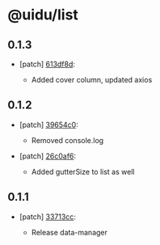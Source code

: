 # @uidu/list

## 0.1.3
- [patch] [613df8d](https://github.org/uidu-org/guidu/commits/613df8d):

  - Added cover column, updated axios

## 0.1.2
- [patch] [39654c0](https://github.org/uidu-org/guidu/commits/39654c0):

  - Removed console.log
- [patch] [26c0af6](https://github.org/uidu-org/guidu/commits/26c0af6):

  - Added gutterSize to list as well

## 0.1.1
- [patch] [33713cc](https://github.org/uidu-org/guidu/commits/33713cc):

  - Release data-manager
